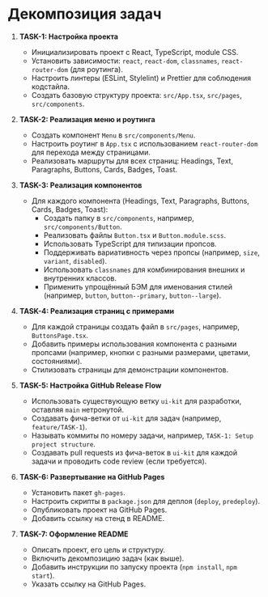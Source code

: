 # Декомпозиция задач

1. **TASK-1: Настройка проекта**

   - Инициализировать проект с React, TypeScript, module CSS.
   - Установить зависимости: `react`, `react-dom`, `classnames`, `react-router-dom` (для роутинга).
   - Настроить линтеры (ESLint, Stylelint) и Prettier для соблюдения кодстайла.
   - Создать базовую структуру проекта: `src/App.tsx`, `src/pages`, `src/components`.

2. **TASK-2: Реализация меню и роутинга**

   - Создать компонент `Menu` в `src/components/Menu`.
   - Настроить роутинг в `App.tsx` с использованием `react-router-dom` для перехода между страницами.
   - Реализовать маршруты для всех страниц: Headings, Text, Paragraphs, Buttons, Cards, Badges, Toast.

3. **TASK-3: Реализация компонентов**

   - Для каждого компонента (Headings, Text, Paragraphs, Buttons, Cards, Badges, Toast):
     - Создать папку в `src/components`, например, `src/components/Button`.
     - Реализовать файлы `Button.tsx` и `Button.module.scss`.
     - Использовать TypeScript для типизации пропсов.
     - Поддерживать вариативность через пропсы (например, `size`, `variant`, `disabled`).
     - Использовать `classnames` для комбинирования внешних и внутренних классов.
     - Применить упрощённый БЭМ для именования стилей (например, `button`, `button--primary`, `button--large`).

4. **TASK-4: Реализация страниц с примерами**

   - Для каждой страницы создать файл в `src/pages`, например, `ButtonsPage.tsx`.
   - Добавить примеры использования компонента с разными пропсами (например, кнопки с разными размерами, цветами, состояниями).
   - Стилизовать страницы для демонстрации компонентов.

5. **TASK-5: Настройка GitHub Release Flow**

   - Использовать существующую ветку `ui-kit` для разработки, оставляя `main` нетронутой.
   - Создавать фича-ветки от `ui-kit` для задач (например, `feature/TASK-1`).
   - Называть коммиты по номеру задачи, например, `TASK-1: Setup project structure`.
   - Создавать pull requests из фича-веток в `ui-kit` для каждой задачи и проводить code review (если требуется).

6. **TASK-6: Развертывание на GitHub Pages**

   - Установить пакет `gh-pages`.
   - Настроить скрипты в `package.json` для деплоя (`deploy`, `predeploy`).
   - Опубликовать проект на GitHub Pages.
   - Добавить ссылку на стенд в README.

7. **TASK-7: Оформление README**
   - Описать проект, его цель и структуру.
   - Включить декомпозицию задач (как выше).
   - Добавить инструкции по запуску проекта (`npm install`, `npm start`).
   - Указать ссылку на GitHub Pages.
